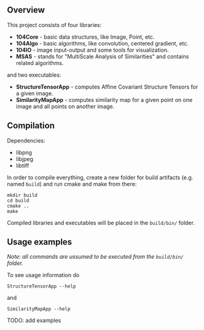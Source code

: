 Overview
--------
This project consists of four libraries:
* **104Core** - basic data structures, like Image, Point, etc.
* **104Algo** - basic algorithms, like convolution, centered gradient, etc.
* **104IO** - image input-output and some tools for visualization.
* **MSAS** - stands for "MultiScale Analysis of Similarities" and contains related algorithms.

and two executables:
* **StructureTensorApp** - computes Affine Covariant Structure Tensors for a given image.
* **SimilarityMapApp** - computes similarity map for a given point on one image and all points on another image.

Compilation
-----------
Dependencies:
* libpng
* libjpeg
* libtiff

In order to compile everything, create a new folder for build artifacts (e.g. named `build`) and run cmake and make from there:
```
mkdir build
cd build
cmake ..
make
```

Compiled libraries and executables will be placed in the `build/bin/` folder.
 
Usage examples
--------------
*Note: all commands are ussumed to be executed from the `build/bin/` folder.*

To see usage information do 
```
StructureTensorApp --help
```
and
```
SimilarityMapApp --help
```

TODO: add examples